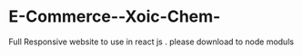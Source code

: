 # E-Commerce--Xoic-Chem-
Full Responsive website to use in react js 
.
please download to node moduls
